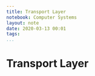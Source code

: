 ```yaml
---
title: Transport Layer
notebook: Computer Systems
layout: note
date: 2020-03-13 00:01
tags: 
...
```


# Transport Layer

[TOC]: #


